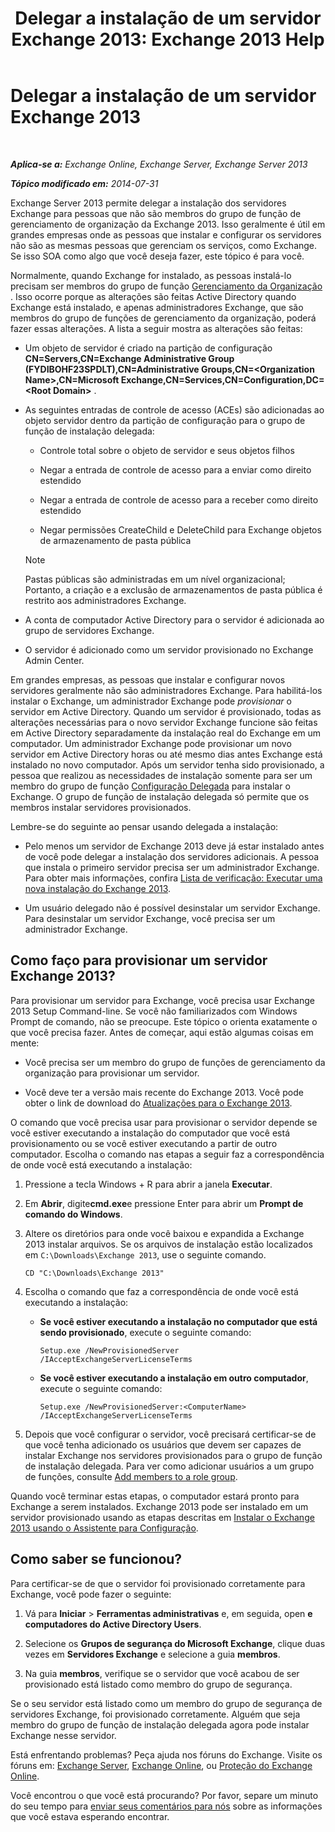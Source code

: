 ﻿---
title: 'Delegar a instalação de um servidor Exchange 2013: Exchange 2013 Help'
TOCTitle: Delegar a instalação de um servidor Exchange 2013
ms:assetid: f2fc8680-0c7c-4a29-b8f5-d77404fec280
ms:mtpsurl: https://technet.microsoft.com/pt-br/library/Bb201741(v=EXCHG.150)
ms:contentKeyID: 62614007
ms.date: 05/22/2018
mtps_version: v=EXCHG.150
ms.translationtype: MT
---

# Delegar a instalação de um servidor Exchange 2013

 

_**Aplica-se a:** Exchange Online, Exchange Server, Exchange Server 2013_

_**Tópico modificado em:** 2014-07-31_

Exchange Server 2013 permite delegar a instalação dos servidores Exchange para pessoas que não são membros do grupo de função de gerenciamento de organização da Exchange 2013. Isso geralmente é útil em grandes empresas onde as pessoas que instalar e configurar os servidores não são as mesmas pessoas que gerenciam os serviços, como Exchange. Se isso SOA como algo que você deseja fazer, este tópico é para você.

Normalmente, quando Exchange for instalado, as pessoas instalá-lo precisam ser membros do grupo de função [Gerenciamento da Organização](organization-management-exchange-2013-help.md) . Isso ocorre porque as alterações são feitas Active Directory quando Exchange está instalado, e apenas administradores Exchange, que são membros do grupo de funções de gerenciamento da organização, poderá fazer essas alterações. A lista a seguir mostra as alterações são feitas:

  - Um objeto de servidor é criado na partição de configuração **CN=Servers,CN=Exchange Administrative Group (FYDIBOHF23SPDLT),CN=Administrative Groups,CN=\<Organization Name\>,CN=Microsoft Exchange,CN=Services,CN=Configuration,DC=\<Root Domain\>** .

  - As seguintes entradas de controle de acesso (ACEs) são adicionadas ao objeto servidor dentro da partição de configuração para o grupo de função de instalação delegada:
    
      - Controle total sobre o objeto de servidor e seus objetos filhos
    
      - Negar a entrada de controle de acesso para a enviar como direito estendido
    
      - Negar a entrada de controle de acesso para a receber como direito estendido
    
      - Negar permissões CreateChild e DeleteChild para Exchange objetos de armazenamento de pasta pública
    

    > [!NOTE]
    > Pastas públicas são administradas em um nível organizacional; Portanto, a criação e a exclusão de armazenamentos de pasta pública é restrito aos administradores Exchange.



  - A conta de computador Active Directory para o servidor é adicionada ao grupo de servidores Exchange.

  - O servidor é adicionado como um servidor provisionado no Exchange Admin Center.

Em grandes empresas, as pessoas que instalar e configurar novos servidores geralmente não são administradores Exchange. Para habilitá-los instalar o Exchange, um administrador Exchange pode *provisionar* o servidor em Active Directory. Quando um servidor é provisionado, todas as alterações necessárias para o novo servidor Exchange funcione são feitas em Active Directory separadamente da instalação real do Exchange em um computador. Um administrador Exchange pode provisionar um novo servidor em Active Directory horas ou até mesmo dias antes Exchange está instalado no novo computador. Após um servidor tenha sido provisionado, a pessoa que realizou as necessidades de instalação somente para ser um membro do grupo de função [Configuração Delegada](delegated-setup-exchange-2013-help.md) para instalar o Exchange. O grupo de função de instalação delegada só permite que os membros instalar servidores provisionados.

Lembre-se do seguinte ao pensar usando delegada a instalação:

  - Pelo menos um servidor de Exchange 2013 deve já estar instalado antes de você pode delegar a instalação dos servidores adicionais. A pessoa que instala o primeiro servidor precisa ser um administrador Exchange. Para obter mais informações, confira [Lista de verificação: Executar uma nova instalação do Exchange 2013](checklist-perform-a-new-installation-of-exchange-2013-exchange-2013-help.md).

  - Um usuário delegado não é possível desinstalar um servidor Exchange. Para desinstalar um servidor Exchange, você precisa ser um administrador Exchange.

## Como faço para provisionar um servidor Exchange 2013?

Para provisionar um servidor para Exchange, você precisa usar Exchange 2013 Setup Command-line. Se você não familiarizados com Windows Prompt de comando, não se preocupe. Este tópico o orienta exatamente o que você precisa fazer. Antes de começar, aqui estão algumas coisas em mente:

  - Você precisa ser um membro do grupo de funções de gerenciamento da organização para provisionar um servidor.

  - Você deve ter a versão mais recente do Exchange 2013. Você pode obter o link de download do [Atualizações para o Exchange 2013](updates-for-exchange-2013-exchange-2013-help.md).

O comando que você precisa usar para provisionar o servidor depende se você estiver executando a instalação do computador que você está provisionamento ou se você estiver executando a partir de outro computador. Escolha o comando nas etapas a seguir faz a correspondência de onde você está executando a instalação:

1.  Pressione a tecla Windows + R para abrir a janela **Executar**.

2.  Em **Abrir**, digite**cmd.exe**e pressione Enter para abrir um **Prompt de comando do Windows**.

3.  Altere os diretórios para onde você baixou e expandida a Exchange 2013 instalar arquivos. Se os arquivos de instalação estão localizados em `C:\Downloads\Exchange 2013`, use o seguinte comando.
    
        CD "C:\Downloads\Exchange 2013"

4.  Escolha o comando que faz a correspondência de onde você está executando a instalação:
    
      - **Se você estiver executando a instalação no computador que está sendo provisionado**, execute o seguinte comando:
        
            Setup.exe /NewProvisionedServer /IAcceptExchangeServerLicenseTerms
    
      - **Se você estiver executando a instalação em outro computador**, execute o seguinte comando:
        
            Setup.exe /NewProvisionedServer:<ComputerName> /IAcceptExchangeServerLicenseTerms

5.  Depois que você configurar o servidor, você precisará certificar-se de que você tenha adicionado os usuários que devem ser capazes de instalar Exchange nos servidores provisionados para o grupo de função de instalação delegada. Para ver como adicionar usuários a um grupo de funções, consulte [Add members to a role group](manage-role-group-members-exchange-2013-help.md).

Quando você terminar estas etapas, o computador estará pronto para Exchange a serem instalados. Exchange 2013 pode ser instalado em um servidor provisionado usando as etapas descritas em [Instalar o Exchange 2013 usando o Assistente para Configuração](install-exchange-2013-using-the-setup-wizard-exchange-2013-help.md).

## Como saber se funcionou?

Para certificar-se de que o servidor foi provisionado corretamente para Exchange, você pode fazer o seguinte:

1.  Vá para **Iniciar** \> **Ferramentas administrativas** e, em seguida, open **e computadores do Active Directory Users**.

2.  Selecione os **Grupos de segurança do Microsoft Exchange**, clique duas vezes em **Servidores Exchange** e selecione a guia **membros**.

3.  Na guia **membros**, verifique se o servidor que você acabou de ser provisionado está listado como membro do grupo de segurança.

Se o seu servidor está listado como um membro do grupo de segurança de servidores Exchange, foi provisionado corretamente. Alguém que seja membro do grupo de função de instalação delegada agora pode instalar Exchange nesse servidor.

Está enfrentando problemas? Peça ajuda nos fóruns do Exchange. Visite os fóruns em: [Exchange Server](https://go.microsoft.com/fwlink/p/?linkid=60612), [Exchange Online](https://go.microsoft.com/fwlink/p/?linkid=267542), ou [Proteção do Exchange Online](https://go.microsoft.com/fwlink/p/?linkid=285351).

Você encontrou o que você está procurando? Por favor, separe um minuto do seu tempo para [enviar seus comentários para nós](mailto:exsetuphelpfeedback@microsoft.com?subject=exchange%202013%20setup%20help%20feedback) sobre as informações que você estava esperando encontrar.

